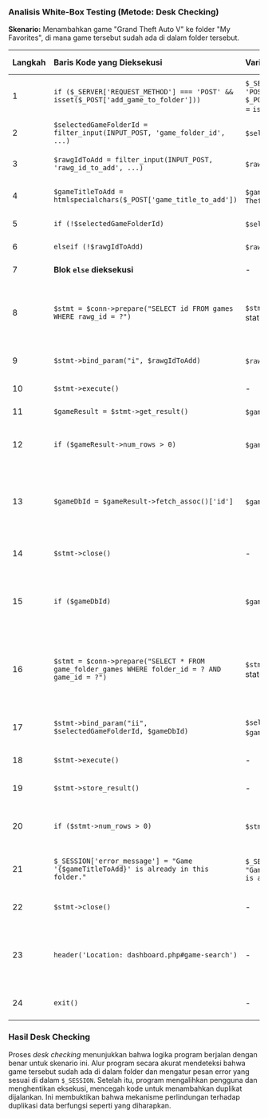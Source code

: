 ### Analisis White-Box Testing (Metode: Desk Checking)

**Skenario:** Menambahkan game "Grand Theft Auto V" ke folder "My Favorites", di mana game tersebut sudah ada di dalam folder tersebut.

| Langkah | Baris Kode yang Dieksekusi | Variabel & Nilainya | Catatan / Output |
| :--- | :--- | :--- | :--- |
| 1 | `if ($_SERVER['REQUEST_METHOD'] === 'POST' && isset($_POST['add_game_to_folder']))` | `$_SERVER['REQUEST_METHOD']` = `'POST'`<br>`$_POST['add_game_to_folder']` = `isset (true)` | Kondisi `if` terpenuhi. Masuk ke blok logika. |
| 2 | `$selectedGameFolderId = filter_input(INPUT_POST, 'game_folder_id', ...)` | `$selectedGameFolderId` = `10` | Input `game_folder_id` valid. |
| 3 | `$rawgIdToAdd = filter_input(INPUT_POST, 'rawg_id_to_add', ...)` | `$rawgIdToAdd` = `3498` | Input `rawg_id_to_add` valid. |
| 4 | `$gameTitleToAdd = htmlspecialchars($_POST['game_title_to_add'])` | `$gameTitleToAdd` = `"Grand Theft Auto V"` | Judul game diambil dan disanitasi. |
| 5 | `if (!$selectedGameFolderId)` | `$selectedGameFolderId` = `10` | Kondisi `false`, dilewati. |
| 6 | `elseif (!$rawgIdToAdd)` | `$rawgIdToAdd` = `3498` | Kondisi `false`, dilewati. |
| 7 | **Blok `else` dieksekusi** | - | Masuk ke logika utama. |
| 8 | `$stmt = $conn->prepare("SELECT id FROM games WHERE rawg_id = ?")` | `$stmt` = (objek prepared statement) | Menyiapkan kueri untuk memeriksa apakah game ada di tabel `games`. |
| 9 | `$stmt->bind_param("i", $rawgIdToAdd)` | `$rawgIdToAdd` = `3498` | Mengikat parameter `rawg_id`. |
| 10 | `$stmt->execute()` | - | Kueri dieksekusi. |
| 11 | `$gameResult = $stmt->get_result()` | `$gameResult` = (objek hasil) | Mendapatkan hasil kueri. |
| 12 | `if ($gameResult->num_rows > 0)` | `$gameResult->num_rows` = `1` | Kondisi `true` (game ditemukan di DB). |
| 13 | `$gameDbId = $gameResult->fetch_assoc()['id']` | `$gameDbId` = `55` | Variabel `$gameDbId` sekarang berisi ID internal game dari tabel `games`. |
| 14 | `$stmt->close()` | - | Menutup statement pertama. |
| 15 | `if ($gameDbId)` | `$gameDbId` = `55` | Kondisi `true`, masuk ke blok untuk menambahkan game ke folder. |
| 16 | `$stmt = $conn->prepare("SELECT * FROM game_folder_games WHERE folder_id = ? AND game_id = ?")` | `$stmt` = (objek prepared statement) | Menyiapkan kueri untuk memeriksa apakah game **sudah ada di dalam folder spesifik ini**. |
| 17 | `$stmt->bind_param("ii", $selectedGameFolderId, $gameDbId)` | `$selectedGameFolderId` = `10`<br>`$gameDbId` = `55` | Mengikat parameter `folder_id` dan `game_id`. |
| 18 | `$stmt->execute()` | - | Kueri dieksekusi. |
| 19 | `$stmt->store_result()` | - | Menyimpan hasil untuk `num_rows`. |
| 20 | `if ($stmt->num_rows > 0)` | `$stmt->num_rows` = `1` | **Kondisi `true`!** Game sudah ada di folder ini. |
| 21 | `$_SESSION['error_message'] = "Game '{$gameTitleToAdd}' is already in this folder."` | `$_SESSION['error_message']` = `"Game 'Grand Theft Auto V' is already in this folder."` | **Pesan error yang benar diatur di session.** |
| 22 | `$stmt->close()` | - | Menutup statement kedua. |
| 23 | `header('Location: dashboard.php#game-search')` | - | Mengirim header untuk mengalihkan pengguna kembali ke dashboard. |
| 24 | `exit()` | - | **Menghentikan eksekusi skrip.** |

### Hasil Desk Checking

Proses *desk checking* menunjukkan bahwa logika program berjalan dengan benar untuk skenario ini. Alur program secara akurat mendeteksi bahwa game tersebut sudah ada di dalam folder dan mengatur pesan error yang sesuai di dalam `$_SESSION`. Setelah itu, program mengalihkan pengguna dan menghentikan eksekusi, mencegah kode untuk menambahkan duplikat dijalankan. Ini membuktikan bahwa mekanisme perlindungan terhadap duplikasi data berfungsi seperti yang diharapkan.